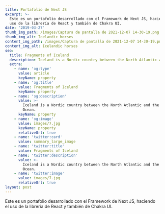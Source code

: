 ```yaml
---
title: Portafolio de Next JS
excerpt: >-
  Este es un portafolio desarrollado con el Framework de Next JS, haciendo el
  uso de la librería de React y también de Chakra UI.
date: '2019-03-27'
thumb_img_path: /images/Captura de pantalla de 2021-12-07 14-30-19.png
thumb_img_alt: Icelandic horses
content_img_path: /images/Captura de pantalla de 2021-12-07 14-30-19.png
content_img_alt: Icelandic horses
seo:
  title: Fragments of Iceland
  description: Iceland is a Nordic country between the North Atlantic and the Arctic Ocean.
  extra:
    - name: 'og:type'
      value: article
      keyName: property
    - name: 'og:title'
      value: Fragments of Iceland
      keyName: property
    - name: 'og:description'
      value: >-
        Iceland is a Nordic country between the North Atlantic and the Arctic
        Ocean.
      keyName: property
    - name: 'og:image'
      value: images/7.jpg
      keyName: property
      relativeUrl: true
    - name: 'twitter:card'
      value: summary_large_image
    - name: 'twitter:title'
      value: Fragments of Iceland
    - name: 'twitter:description'
      value: >-
        Iceland is a Nordic country between the North Atlantic and the Arctic
        Ocean.
    - name: 'twitter:image'
      value: images/7.jpg
      relativeUrl: true
layout: post
---
```

Este es un portafolio desarrollado con el Framework de Next JS, haciendo el uso de la librería de React y también de Chakra UI.

